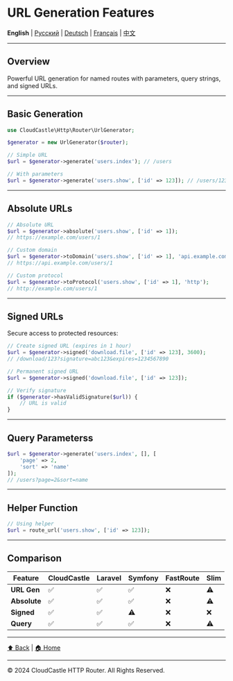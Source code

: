# URL Generation Features

**English** | [Русский](../ru/features/URL_GENERATION_FEATURES.md) | [Deutsch](../de/features/URL_GENERATION_FEATURES.md) | [Français](../fr/features/URL_GENERATION_FEATURES.md) | [中文](../zh/features/URL_GENERATION_FEATURES.md)

---





## Overview

Powerful URL generation for named routes with parameters, query strings, and signed URLs.

---

## Basic Generation

```php
use CloudCastle\Http\Router\UrlGenerator;

$generator = new UrlGenerator($router);

// Simple URL
$url = $generator->generate('users.index'); // /users

// With parameters
$url = $generator->generate('users.show', ['id' => 123]); // /users/123
```

---

## Absolute URLs

```php
// Absolute URL
$url = $generator->absolute('users.show', ['id' => 1]);
// https://example.com/users/1

// Custom domain
$url = $generator->toDomain('users.show', ['id' => 1], 'api.example.com');
// https://api.example.com/users/1

// Custom protocol
$url = $generator->toProtocol('users.show', ['id' => 1], 'http');
// http://example.com/users/1
```

---

## Signed URLs

Secure access to protected resources:

```php
// Create signed URL (expires in 1 hour)
$url = $generator->signed('download.file', ['id' => 123], 3600);
// /download/123?signature=abc123&expires=1234567890

// Permanent signed URL
$url = $generator->signed('download.file', ['id' => 123]);

// Verify signature
if ($generator->hasValidSignature($url)) {
    // URL is valid
}
```

---

## Query Parameterss

```php
$url = $generator->generate('users.index', [], [
    'page' => 2,
    'sort' => 'name'
]);
// /users?page=2&sort=name
```

---

## Helper Function

```php
// Using helper
$url = route_url('users.show', ['id' => 123]);
```

---

## Comparison

| Feature | CloudCastle | Laravel | Symfony | FastRoute | Slim |
|---------|-------------|---------|---------|-----------|------|
| **URL Gen** | ✅ | ✅ | ✅ | ❌ | ⚠️ |
| **Absolute** | ✅ | ✅ | ✅ | ❌ | ⚠️ |
| **Signed** | ✅ | ✅ | ⚠️ | ❌ | ❌ |
| **Query** | ✅ | ✅ | ✅ | ❌ | ⚠️ |

---

[⬆ Back](../FEATURES_INDEX.md) | [🏠 Home](../../../README.md)

---

© 2024 CloudCastle HTTP Router. All Rights Reserved.


